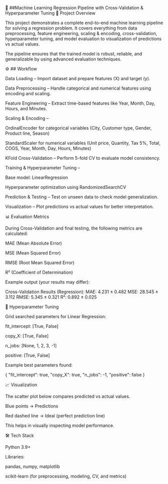 🧠 ##Machine Learning Regression Pipeline with Cross-Validation & Hyperparameter Tuning
📌 Project Overview

This project demonstrates a complete end-to-end machine learning pipeline for solving a regression problem. It covers everything from data preprocessing, feature engineering, scaling & encoding, cross-validation, hyperparameter tuning, and model evaluation to visualization of predictions vs actual values.

The pipeline ensures that the trained model is robust, reliable, and generalizable by using advanced evaluation techniques.

⚙️ ## Workflow

Data Loading – Import dataset and prepare features (X) and target (y).

Data Preprocessing – Handle categorical and numerical features using encoding and scaling.

Feature Engineering – Extract time-based features like Year, Month, Day, Hours, and Minutes.

Scaling & Encoding –

OrdinalEncoder for categorical variables (City, Customer type, Gender, Product line, Season)

StandardScaler for numerical variables (Unit price, Quantity, Tax 5%, Total, COGS, Year, Month, Day, Hours, Minutes)

KFold Cross-Validation – Perform 5-fold CV to evaluate model consistency.

Training & Hyperparameter Tuning –

Base model: LinearRegression

Hyperparameter optimization using RandomizedSearchCV

Prediction & Testing – Test on unseen data to check model generalization.

Visualization – Plot predictions vs actual values for better interpretation.

📊 Evaluation Metrics

During Cross-Validation and final testing, the following metrics are calculated:

MAE (Mean Absolute Error)

MSE (Mean Squared Error)

RMSE (Root Mean Squared Error)

R² (Coefficient of Determination)

Example output (your results may differ):

Cross-Validation Results (Regression):
MAE: 4.231 ± 0.482
MSE: 28.545 ± 3.112
RMSE: 5.345 ± 0.321
R²: 0.892 ± 0.025

🔎 Hyperparameter Tuning

Grid searched parameters for Linear Regression:

fit_intercept: [True, False]

copy_X: [True, False]

n_jobs: [None, 1, 2, 3, -1]

positive: [True, False]

Example best parameters found:

{
  "fit_intercept": true,
  "copy_X": true,
  "n_jobs": -1,
  "positive": false
}

📈 Visualization

The scatter plot below compares predicted vs actual values.

Blue points → Predictions

Red dashed line → Ideal (perfect prediction line)

This helps in visually inspecting model performance.

🛠 Tech Stack

Python 3.9+

Libraries:

pandas, numpy, matplotlib

scikit-learn (for preprocessing, modeling, CV, and metrics)

